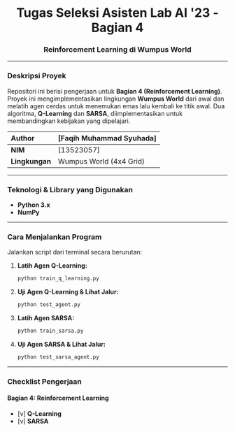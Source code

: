 <div align="center">

#  **Tugas Seleksi Asisten Lab AI '23 - Bagian 4** 
### Reinforcement Learning di Wumpus World

</div>

---

### **Deskripsi Proyek**
Repositori ini berisi pengerjaan untuk **Bagian 4 (Reinforcement Learning)**. Proyek ini mengimplementasikan lingkungan **Wumpus World** dari awal dan melatih agen cerdas untuk menemukan emas lalu kembali ke titik awal. Dua algoritma, **Q-Learning** dan **SARSA**, diimplementasikan untuk membandingkan kebijakan yang dipelajari.

| **Author** | [Faqih Muhammad Syuhada] |
| :--- | :--- |
| **NIM** | [13523057] |
| **Lingkungan** | Wumpus World (4x4 Grid) |

---

### **Teknologi & Library yang Digunakan**

* **Python 3.x**
* **NumPy**

---

### **Cara Menjalankan Program**

Jalankan script dari terminal secara berurutan:

1.  **Latih Agen Q-Learning:**
    ```bash
    python train_q_learning.py
    ```
2.  **Uji Agen Q-Learning & Lihat Jalur:**
    ```bash
    python test_agent.py
    ```
3.  **Latih Agen SARSA:**
    ```bash
    python train_sarsa.py
    ```
4.  **Uji Agen SARSA & Lihat Jalur:**
    ```bash
    python test_sarsa_agent.py
    ```

---

### **Checklist Pengerjaan**

#### **Bagian 4: Reinforcement Learning**
- [v] **Q-Learning**
- [v] **SARSA**